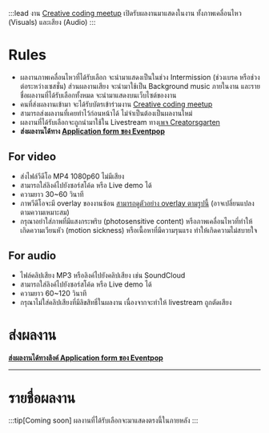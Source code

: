 :::lead
งาน [Creative coding meetup][evp] เปิดรับผลงานมาแสดงในงาน ทั้งภาพเคลื่อนไหว (Visuals) และเสียง (Audio)
:::

[evp]: https://eventpop.me/s/creative-coding-meetup
[form]: https://www.eventpop.me/events/14949-creative-coding-meetup/application_forms/893/applicants/new?token=QM4QCS4KJAQ9WLRM

# Rules

- ผลงานภาพเคลื่อนไหวที่ได้รับเลือก จะนำมาแสดงเป็นในช่วง Intermission (ช่วงเบรค หรือช่วงต่อระหว่างเซสชั่น) ส่วนผลงานเสียง จะนำมาใช้เป็น Background music ภายในงาน และรายชื่อผลงานที่ได้รับเลือกทั้งหมด จะนำมาแสดงบนเว็บไซต์ของงาน
- คนที่ส่งผลงานเข้ามา จะได้รับบัตรเข้าร่วมงาน [Creative coding meetup][evp]
- สามารถส่งผลงานที่เคยทำไว้ก่อนหน้าได้ ไม่จำเป็นต้องเป็นผลงานใหม่
- ผลงานที่ได้รับเลือกจะถูกนำมาใช้ใน Livestream ทาง[เพจ Creatorsgarten](https://fb.me/creatorsgarten)
- **ส่งผลงานได้ทาง [Application form ของ Eventpop][form]**

## For video

- ส่งไฟล์วีดีโอ MP4 1080p60 ไม่มีเสียง
- สามารถใส่ลิงค์ไปยังซอร์สโค้ด หรือ Live demo ได้
- ความยาว 30~60 วินาที
- ภาพวีดีโอจะมี overlay ของงานซ้อน [สามารถดูตัวอย่าง overlay ตามรูปนี้](https://cdn.discordapp.com/attachments/1083744866758045778/1099693120586780692/image.png) (อาจเปลี่ยนแปลงตามความเหมาะสม)
- กรุณาอย่าใส่ภาพที่มีแสงกระพริบ (photosensitive content) หรือภาพเคลื่อนไหวที่ทำให้เกิดความเวียนหัว (motion sickness) หรือเนื้อหาที่มีความรุนแรง ทำให้เกิดความไม่สบายใจ

## For audio

- ไฟล์คลิปเสียง MP3 หรือลิงค์ไปยังคลิปเสียง เช่น SoundCloud
- สามารถใส่ลิงค์ไปยังซอร์สโค้ด หรือ Live demo ได้
- ความยาว 60~120 วินาที
- กรุณาไม่ใส่คลิปเสียงที่มีลิขสิทธิ์ในผลงาน เนื่องจากจะทำให้ livestream ถูกตัดเสียง

# ส่งผลงาน

**[ส่งผลงานได้ทางลิงค์ Application form ของ Eventpop][form]**

----

# รายชื่อผลงาน

:::tip[Coming soon]
ผลงานที่ได้รับเลือกจะมาแสดงตรงนี้ในภายหลัง
:::